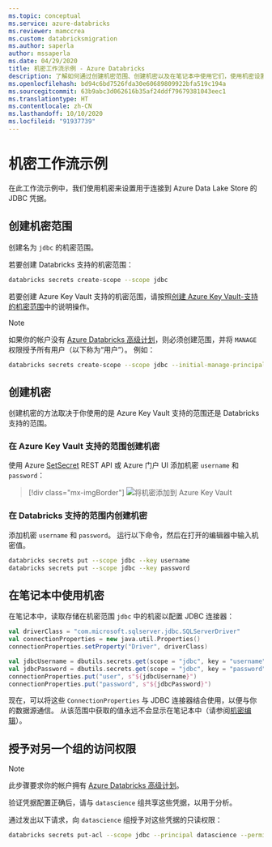 ```yaml
---
ms.topic: conceptual
ms.service: azure-databricks
ms.reviewer: mamccrea
ms.custom: databricksmigration
ms.author: saperla
author: mssaperla
ms.date: 04/29/2020
title: 机密工作流示例 - Azure Databricks
description: 了解如何通过创建机密范围、创建机密以及在笔记本中使用它们，使用机密设置用于连接到 Azure Data Lake Store 的 JDBC 凭据。
ms.openlocfilehash: bd94c6bd7526fda30e60689809922bfa519c194a
ms.sourcegitcommit: 63b9abc3d062616b35af24ddf79679381043eec1
ms.translationtype: HT
ms.contentlocale: zh-CN
ms.lasthandoff: 10/10/2020
ms.locfileid: "91937739"
---
```

# <a name="secret-workflow-example"></a>机密工作流示例

在此工作流示例中，我们使用机密来设置用于连接到 Azure Data Lake Store 的 JDBC 凭据。

## <a name="create-a-secret-scope"></a>创建机密范围

创建名为 `jdbc` 的机密范围。

若要创建 Databricks 支持的机密范围：

```bash
databricks secrets create-scope --scope jdbc
```

若要创建 Azure Key Vault 支持的机密范围，请按照[创建 Azure Key Vault-支持的机密范围](secret-scopes.md#akv-ss)中的说明操作。

> [!NOTE]
>
> 如果你的帐户没有 [Azure Databricks 高级计划](https://databricks.com/product/azure-pricing)，则必须创建范围，并将 `MANAGE` 权限授予所有用户（以下称为“用户”）。 例如：
>
> ```bash
> databricks secrets create-scope --scope jdbc --initial-manage-principal users
> ```

## <a name="create-secrets"></a>创建机密

创建机密的方法取决于你使用的是 Azure Key Vault 支持的范围还是 Databricks 支持的范围。

### <a name="create-the-secrets-in-an-azure-key-vault-backed-scope"></a>在 Azure Key Vault 支持的范围创建机密

使用 Azure [SetSecret](https://docs.microsoft.com/rest/api/keyvault/setsecret) REST API 或 Azure 门户 UI 添加机密 `username` 和 `password`：

> [!div class="mx-imgBorder"]
> ![将机密添加到 Azure Key Vault](../../_static/images/secrets/azure-kv-secrets.png)

### <a name="create-the-secrets-in-a-databricks-backed-scope"></a>在 Databricks 支持的范围内创建机密

添加机密 `username` 和 `password`。 运行以下命令，然后在打开的编辑器中输入机密值。

```bash
databricks secrets put --scope jdbc --key username
databricks secrets put --scope jdbc --key password
```

## <a name="use-the-secrets-in-a-notebook"></a><a id="secret-example-notebook"> </a><a id="use-the-secrets-in-a-notebook"> </a>在笔记本中使用机密

在笔记本中，读取存储在机密范围 `jdbc` 中的机密以配置 JDBC 连接器：

```scala
val driverClass = "com.microsoft.sqlserver.jdbc.SQLServerDriver"
val connectionProperties = new java.util.Properties()
connectionProperties.setProperty("Driver", driverClass)

val jdbcUsername = dbutils.secrets.get(scope = "jdbc", key = "username")
val jdbcPassword = dbutils.secrets.get(scope = "jdbc", key = "password")
connectionProperties.put("user", s"${jdbcUsername}")
connectionProperties.put("password", s"${jdbcPassword}")
```

现在，可以将这些 `ConnectionProperties` 与 JDBC 连接器结合使用，以便与你的数据源通信。
从该范围中获取的值永远不会显示在笔记本中（请参阅[机密编辑](redaction.md)）。

## <a name="grant-access-to-another-group"></a>授予对另一个组的访问权限

> [!NOTE]
>
> 此步骤要求你的帐户拥有 [Azure Databricks 高级计划](https://databricks.com/product/azure-pricing)。

验证凭据配置正确后，请与 `datascience` 组共享这些凭据，以用于分析。

通过发出以下请求，向 `datascience` 组授予对这些凭据的只读权限：

```bash
databricks secrets put-acl --scope jdbc --principal datascience --permission READ
```